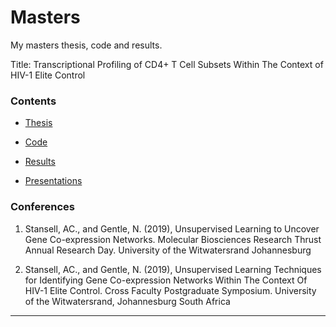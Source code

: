 # Masters

My masters thesis, code and results.

Title:  Transcriptional Profiling of CD4+ T Cell Subsets Within The Context of HIV-1 Elite Control

### Contents

- [Thesis](https://github.com/alecstansell/thesis)

- [Code](https://github.com/alecstansell/code)
   
- [Results](https://github.com/alecstansell/code)
   
- [Presentations](https://github.com/alecstansell/code)

### Conferences

1. Stansell, AC., and Gentle, N. (2019), Unsupervised Learning to Uncover Gene Co-expression Networks. Molecular Biosciences Research Thrust Annual Research Day. University of the Witwatersrand Johannesburg

2. Stansell, AC., and Gentle, N. (2019), Unsupervised Learning Techniques for Identifying Gene Co-expression Networks Within The Context Of HIV-1 Elite Control. Cross Faculty Postgraduate Symposium. University of the Witwatersrand, Johannesburg South Africa

---
